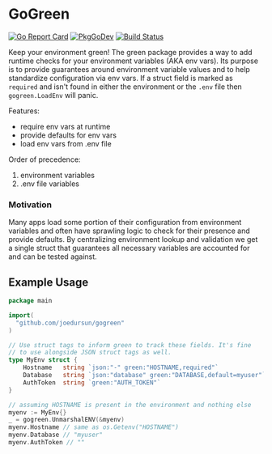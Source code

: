# GoGreen

[![Go Report Card](https://goreportcard.com/badge/github.com/joedursun/gogreen)](https://goreportcard.com/report/github.com/joedursun/gogreen)
[![PkgGoDev](https://pkg.go.dev/badge/github.com/joedursun/gogreen)](https://pkg.go.dev/github.com/joedursun/gogreen)
[![Build Status](https://travis-ci.org/joedursun/gogreen.svg?branch=main)](https://travis-ci.org/joedursun/gogreen)

Keep your environment green! The green package provides a way to add runtime checks for your environment variables (AKA env vars). Its purpose is to provide guarantees around environment variable values and to help standardize configuration via env vars. If a struct field is marked as `required` and isn't found in either the environment or the `.env` file then `gogreen.LoadEnv` will panic.

Features:
  - require env vars at runtime
  - provide defaults for env vars
  - load env vars from .env file

Order of precedence:
  1. environment variables
  2. .env file variables

### Motivation

Many apps load some portion of their configuration from environment variables and often have sprawling logic to check for their presence and provide defaults. By centralizing environment lookup and validation we get a single struct that guarantees all necessary variables are accounted for and can be tested against.



## Example Usage

```go
package main

import(
  "github.com/joedursun/gogreen"
)

// Use struct tags to inform green to track these fields. It's fine
// to use alongside JSON struct tags as well.
type MyEnv struct {
	Hostname   string `json:"-" green:"HOSTNAME,required"`
	Database   string `json:"database" green:"DATABASE,default=myuser"`
	AuthToken  string `green:"AUTH_TOKEN"`
}

// assuming HOSTNAME is present in the environment and nothing else
myenv := MyEnv{}
_ = gogreen.UnmarshalENV(&myenv)
myenv.Hostname // same as os.Getenv("HOSTNAME")
myenv.Database // "myuser"
myenv.AuthToken // ""
```
